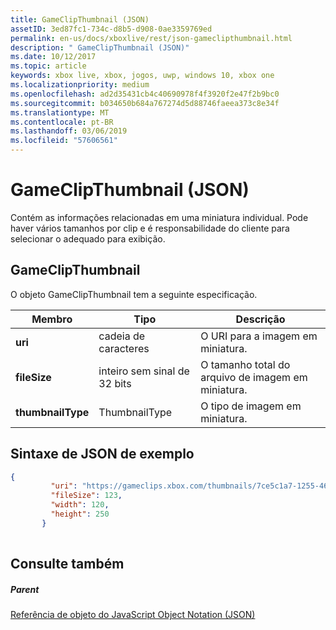 ```yaml
---
title: GameClipThumbnail (JSON)
assetID: 3ed87fc1-734c-d8b5-d908-0ae3359769ed
permalink: en-us/docs/xboxlive/rest/json-gameclipthumbnail.html
description: " GameClipThumbnail (JSON)"
ms.date: 10/12/2017
ms.topic: article
keywords: xbox live, xbox, jogos, uwp, windows 10, xbox one
ms.localizationpriority: medium
ms.openlocfilehash: ad2d35431cb4c40690978f4f3920f2e47f2b9bc0
ms.sourcegitcommit: b034650b684a767274d5d88746faeea373c8e34f
ms.translationtype: MT
ms.contentlocale: pt-BR
ms.lasthandoff: 03/06/2019
ms.locfileid: "57606561"
---
```

# <a name="gameclipthumbnail-json"></a>GameClipThumbnail (JSON)
Contém as informações relacionadas em uma miniatura individual. Pode haver vários tamanhos por clip e é responsabilidade do cliente para selecionar o adequado para exibição. 
<a id="ID4EN"></a>

 
## <a name="gameclipthumbnail"></a>GameClipThumbnail
 
O objeto GameClipThumbnail tem a seguinte especificação.
 
| Membro| Tipo| Descrição| 
| --- | --- | --- | 
| <b>uri</b>| cadeia de caracteres| O URI para a imagem em miniatura.| 
| <b>fileSize</b>| inteiro sem sinal de 32 bits| O tamanho total do arquivo de imagem em miniatura.| 
| <b>thumbnailType</b>| ThumbnailType| O tipo de imagem em miniatura.| 
  
<a id="ID4EAC"></a>

 
## <a name="sample-json-syntax"></a>Sintaxe de JSON de exemplo
 

```json
{
         "uri": "https://gameclips.xbox.com/thumbnails/7ce5c1a7-1255-46d3-a90e-34a0e2dfab06/small.jpg",
         "fileSize": 123,
         "width": 120,
         "height": 250
       }
    
```

  
<a id="ID4EJC"></a>

 
## <a name="see-also"></a>Consulte também
 
<a id="ID4ELC"></a>

 
##### <a name="parent"></a>Parent 

[Referência de objeto do JavaScript Object Notation (JSON)](atoc-xboxlivews-reference-json.md)

   